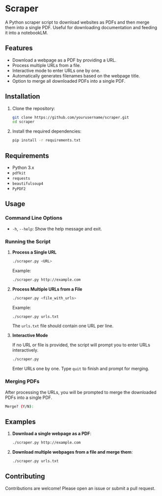 # Scraper

A Python scraper script to download websites as PDFs and then merge them into a single PDF.
Useful for downloading documentation and feeding it into a notebookLM.

## Features

-   Download a webpage as a PDF by providing a URL.
-   Process multiple URLs from a file.
-   Interactive mode to enter URLs one by one.
-   Automatically generates filenames based on the webpage title.
-   Option to merge all downloaded PDFs into a single PDF.

## Installation

1. Clone the repository:

    ```sh
    git clone https://github.com/yourusername/scraper.git
    cd scraper
    ```

2. Install the required dependencies:

    ```sh
    pip install -r requirements.txt
    ```

## Requirements

-   Python 3.x
-   `pdfkit`
-   `requests`
-   `beautifulsoup4`
-   `PyPDF2`

## Usage

### Command Line Options

-   `-h`, `--help`: Show the help message and exit.

### Running the Script

1. **Process a Single URL**

    ```sh
    ./scraper.py <URL>
    ```

    Example:

    ```sh
    ./scraper.py http://example.com
    ```

2. **Process Multiple URLs from a File**

    ```sh
    ./scraper.py <file_with_urls>
    ```

    Example:

    ```sh
    ./scraper.py urls.txt
    ```

    The `urls.txt` file should contain one URL per line.

3. **Interactive Mode**

    If no URL or file is provided, the script will prompt you to enter URLs interactively.

    ```sh
    ./scraper.py
    ```

    Enter URLs one by one. Type `quit` to finish and prompt for merging.

### Merging PDFs

After processing the URLs, you will be prompted to merge the downloaded PDFs into a single PDF.

```sh
Merge? (Y/N):
```

## Examples

1. **Download a single webpage as a PDF**:

    ```sh
    ./scraper.py http://example.com
    ```

2. **Download multiple webpages from a file and merge them**:

    ```sh
    ./scraper.py urls.txt
    ```

## Contributing

Contributions are welcome! Please open an issue or submit a pull request.
